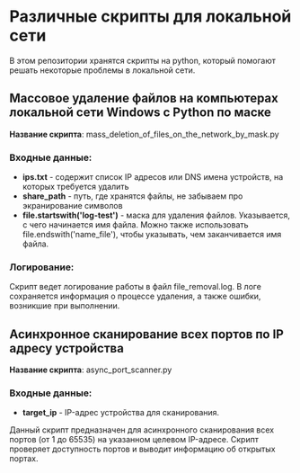 # Различные скрипты для локальной сети

В этом репозитории хранятся скрипты на python, который помогают решать некоторые проблемы в локальной сети.

## Массовое удаление файлов на компьютерах локальной сети Windows с Python по маске

**Название скрипта**: mass_deletion_of_files_on_the_network_by_mask.py

### Входные данные:

* **ips.txt** - содержит список IP адресов или DNS имена устройств, на которых требуется удалить
* **share_path** - путь, где хранятся файлы, не забываем про экранирование символов
* **file.startswith('log-test')** - маска для удаления файлов. Указывается, с чего начинается имя файла. Можно также
  использовать file.endswith('name_file'), чтобы указывать, чем заканчивается имя файла.

### Логирование:

Скрипт ведет логирование работы в файл file_removal.log. В логе сохраняется информация о процессе удаления, а
также ошибки, возникшие при выполнении.

## Асинхронное сканирование всех портов по IP адресу устройства

**Название скрипта**: async_port_scanner.py

### Входные данные:

* **target_ip** - IP-адрес устройства для сканирования.

Данный скрипт предназначен для асинхронного сканирования всех портов (от 1 до 65535) на указанном целевом IP-адресе.
Скрипт проверяет доступность портов и выводит информацию об открытых портах.